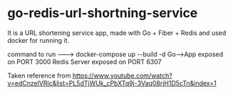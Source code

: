 # go-redis-url-shortning-service


It is a URL shortening service app, made with Go + Fiber + Redis and used docker for running it.

command to run ---> docker-compose up --build -d
Go-->App exposed on PORT 3000
Redis Server exposed on PORT 6307

Taken reference from https://www.youtube.com/watch?v=edCnzelVRlc&list=PL5dTjWUk_cPbXTq9j-3Vaq08rjH1D5cTn&index=1
